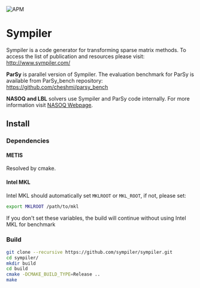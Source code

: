 ![APM](https://badgen.net/github/license/micromatch/micromatch)

# Sympiler
Sympiler is a code generator for transforming sparse matrix methods.
To access the list of publication and resources please visit: http://www.sympiler.com/


**ParSy** is parallel version of Sympiler. The evaluation benchmark for ParSy is
available from ParSy_bench repository: https://github.com/cheshmi/parsy_bench


**NASOQ and LBL** solvers use Sympiler and ParSy code internally. For more information visit [NASOQ Webpage](https://nasoq.github.io/).

## Install

### Dependencies

#### METIS
Resolved by cmake.

#### Intel MKL
Intel MKL should automatically set `MKLROOT` or `MKL_ROOT`, if not, please set:
```bash
export MKLROOT /path/to/mkl
```
If you don't set these variables, the build will continue without using Intel MKL for benchmark



### Build

```bash
git clone --recursive https://github.com/sympiler/sympiler.git
cd sympiler/
mkdir build
cd build
cmake -DCMAKE_BUILD_TYPE=Release ..
make 
```



